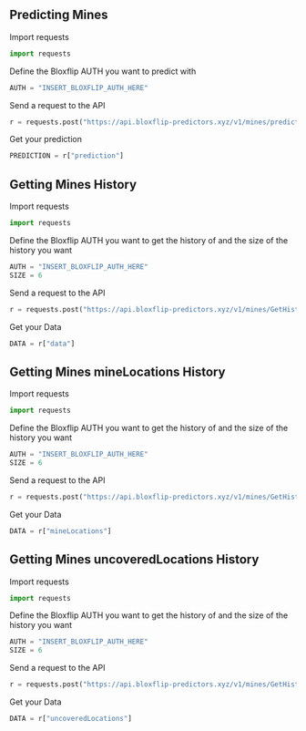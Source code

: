 ## Predicting Mines

Import requests
```python
import requests
```

Define the Bloxflip AUTH you want to predict with

```python
AUTH = "INSERT_BLOXFLIP_AUTH_HERE"
```

Send a request to the API

```python
r = requests.post("https://api.bloxflip-predictors.xyz/v1/mines/predict", json={"auth": AUTH}).json
```

Get your prediction

```python
PREDICTION = r["prediction"]
```

## Getting Mines History

Import requests
```python
import requests
```

Define the Bloxflip AUTH you want to get the history of and the size of the history you want

```python
AUTH = "INSERT_BLOXFLIP_AUTH_HERE"
SIZE = 6
```

Send a request to the API

```python
r = requests.post("https://api.bloxflip-predictors.xyz/v1/mines/GetHistory", json={"auth": AUTH, "size": SIZE}).json
```

Get your Data

```python
DATA = r["data"]
```

## Getting Mines mineLocations History

Import requests
```python
import requests
```

Define the Bloxflip AUTH you want to get the history of and the size of the history you want

```python
AUTH = "INSERT_BLOXFLIP_AUTH_HERE"
SIZE = 6
```

Send a request to the API

```python
r = requests.post("https://api.bloxflip-predictors.xyz/v1/mines/GetHistory/mineLocations", json={"auth": AUTH, "size": SIZE}).json
```

Get your Data

```python
DATA = r["mineLocations"]
```

## Getting Mines uncoveredLocations History

Import requests
```python
import requests
```

Define the Bloxflip AUTH you want to get the history of and the size of the history you want

```python
AUTH = "INSERT_BLOXFLIP_AUTH_HERE"
SIZE = 6
```

Send a request to the API

```python
r = requests.post("https://api.bloxflip-predictors.xyz/v1/mines/GetHistory/uncoveredLocations", json={"auth": AUTH, "size": SIZE}).json
```

Get your Data

```python
DATA = r["uncoveredLocations"]
```



